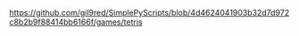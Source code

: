 https://github.com/gil9red/SimplePyScripts/blob/4d4624041903b32d7d972c8b2b9f88414bb6166f/games/tetris
